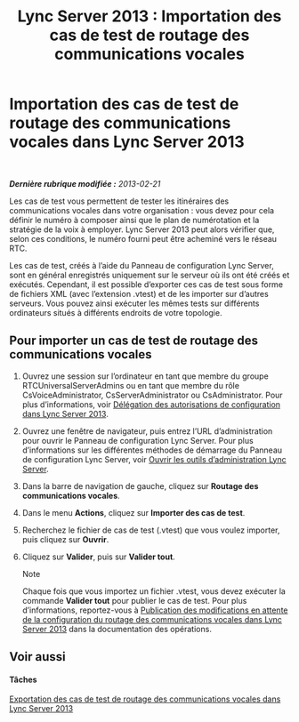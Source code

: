 ﻿---
title: 'Lync Server 2013 : Importation des cas de test de routage des communications vocales'
TOCTitle: Importation des cas de test de routage des communications vocales
ms:assetid: 6546e24c-9ad2-428b-92b2-63948ed0f884
ms:mtpsurl: https://technet.microsoft.com/fr-fr/library/Gg398460(v=OCS.15)
ms:contentKeyID: 49297428
ms.date: 05/20/2016
mtps_version: v=OCS.15
ms.translationtype: HT
---

# Importation des cas de test de routage des communications vocales dans Lync Server 2013

 

_**Dernière rubrique modifiée :** 2013-02-21_

Les cas de test vous permettent de tester les itinéraires des communications vocales dans votre organisation : vous devez pour cela définir le numéro à composer ainsi que le plan de numérotation et la stratégie de la voix à employer. Lync Server 2013 peut alors vérifier que, selon ces conditions, le numéro fourni peut être acheminé vers le réseau RTC.

Les cas de test, créés à l’aide du Panneau de configuration Lync Server, sont en général enregistrés uniquement sur le serveur où ils ont été créés et exécutés. Cependant, il est possible d’exporter ces cas de test sous forme de fichiers XML (avec l’extension .vtest) et de les importer sur d’autres serveurs. Vous pouvez ainsi exécuter les mêmes tests sur différents ordinateurs situés à différents endroits de votre topologie.

## Pour importer un cas de test de routage des communications vocales

1.  Ouvrez une session sur l’ordinateur en tant que membre du groupe RTCUniversalServerAdmins ou en tant que membre du rôle CsVoiceAdministrator, CsServerAdministrator ou CsAdministrator. Pour plus d’informations, voir [Délégation des autorisations de configuration dans Lync Server 2013](lync-server-2013-delegate-setup-permissions.md).

2.  Ouvrez une fenêtre de navigateur, puis entrez l’URL d’administration pour ouvrir le Panneau de configuration Lync Server. Pour plus d’informations sur les différentes méthodes de démarrage du Panneau de configuration Lync Server, voir [Ouvrir les outils d’administration Lync Server](lync-server-2013-open-lync-server-administrative-tools.md).

3.  Dans la barre de navigation de gauche, cliquez sur **Routage des communications vocales**.

4.  Dans le menu **Actions**, cliquez sur **Importer des cas de test**.

5.  Recherchez le fichier de cas de test (.vtest) que vous voulez importer, puis cliquez sur **Ouvrir**.

6.  Cliquez sur **Valider**, puis sur **Valider tout**.
    
    > [!note]  
    > Chaque fois que vous importez un fichier .vtest, vous devez exécuter la commande <strong>Valider tout</strong> pour publier le cas de test. Pour plus d’informations, reportez-vous à <a href="lync-server-2013-publish-pending-changes-to-the-voice-routing-configuration.md">Publication des modifications en attente de la configuration du routage des communications vocales dans Lync Server 2013</a> dans la documentation des opérations.

## Voir aussi

#### Tâches

[Exportation des cas de test de routage des communications vocales dans Lync Server 2013](lync-server-2013-export-voice-routing-test-cases.md)

